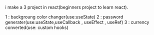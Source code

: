 i make a 3 project in react(beginners project to learn react).

1 : backgroung color changer(use:useState)
2 : password generater(use:useState,useCallback , useEffect , useRef)
3 : currency converted(use: custom hooks)
